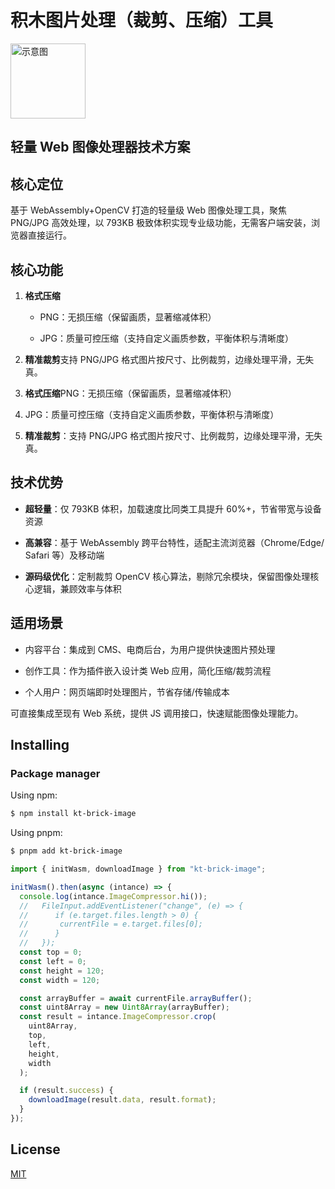 # 积木图片处理（裁剪、压缩）工具

<img src="https://brick.cangsg.com/logo.png" alt="示意图" width="120" height="120">

## 轻量 Web 图像处理器技术方案

## 核心定位

基于 WebAssembly+OpenCV 打造的轻量级 Web 图像处理工具，聚焦 PNG/JPG 高效处理，以 793KB 极致体积实现专业级功能，无需客户端安装，浏览器直接运行。

## 核心功能

1. **格式压缩**

   - PNG：无损压缩（保留画质，显著缩减体积）

   - JPG：质量可控压缩（支持自定义画质参数，平衡体积与清晰度）

2. **精准裁剪**支持 PNG/JPG 格式图片按尺寸、比例裁剪，边缘处理平滑，无失真。

3. **格式压缩**PNG：无损压缩（保留画质，显著缩减体积）

4. JPG：质量可控压缩（支持自定义画质参数，平衡体积与清晰度）

5. **精准裁剪**：支持 PNG/JPG 格式图片按尺寸、比例裁剪，边缘处理平滑，无失真。

## 技术优势

- **超轻量**：仅 793KB 体积，加载速度比同类工具提升 60%+，节省带宽与设备资源

- **高兼容**：基于 WebAssembly 跨平台特性，适配主流浏览器（Chrome/Edge/ Safari 等）及移动端

- **源码级优化**：定制裁剪 OpenCV 核心算法，剔除冗余模块，保留图像处理核心逻辑，兼顾效率与体积

## 适用场景

- 内容平台：集成到 CMS、电商后台，为用户提供快速图片预处理

- 创作工具：作为插件嵌入设计类 Web 应用，简化压缩/裁剪流程

- 个人用户：网页端即时处理图片，节省存储/传输成本

可直接集成至现有 Web 系统，提供 JS 调用接口，快速赋能图像处理能力。

## Installing

### Package manager

Using npm:

```bash
$ npm install kt-brick-image
```

Using pnpm:

```bash
$ pnpm add kt-brick-image
```

```js
import { initWasm, downloadImage } from "kt-brick-image";

initWasm().then(async (intance) => {
  console.log(intance.ImageCompressor.hi());
  //   FileInput.addEventListener("change", (e) => {
  //      if (e.target.files.length > 0) {
  //       currentFile = e.target.files[0];
  //      }
  //   });
  const top = 0;
  const left = 0;
  const height = 120;
  const width = 120;

  const arrayBuffer = await currentFile.arrayBuffer();
  const uint8Array = new Uint8Array(arrayBuffer);
  const result = intance.ImageCompressor.crop(
    uint8Array,
    top,
    left,
    height,
    width
  );

  if (result.success) {
    downloadImage(result.data, result.format);
  }
});
```

## License

[MIT](LICENSE)

